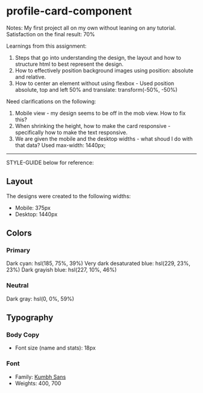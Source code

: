 # profile-card-component

Notes:
My first project all on my own without leaning on any tutorial.
Satisfaction on the final result: 70%

Learnings from this assignment:

1. Steps that go into understanding the design, the layout and how to structure html to best represent the design.
2. How to effectively position background images using position: absolute and relative.
3. How to center an element without using flexbox - Used position absolute, top and left 50% and translate: transform(-50%, -50%)

Need clarifications on the following:

1. Mobile view - my design seems to be off in the mob view. How to fix this?
2. When shrinking the height, how to make the card responsive - specifically how to make the text responsive.
3. We are given the mobile and the desktop widths - what shoud I do with that data? Used max-width: 1440px;

---

STYLE-GUIDE below for reference:

## Layout

The designs were created to the following widths:

- Mobile: 375px
- Desktop: 1440px

## Colors

### Primary

Dark cyan: hsl(185, 75%, 39%)
Very dark desaturated blue: hsl(229, 23%, 23%)
Dark grayish blue: hsl(227, 10%, 46%)

### Neutral

Dark gray: hsl(0, 0%, 59%)

## Typography

### Body Copy

- Font size (name and stats): 18px

### Font

- Family: [Kumbh Sans](https://fonts.google.com/specimen/Kumbh+Sans)
- Weights: 400, 700
